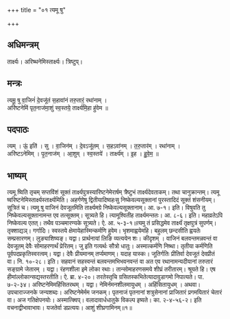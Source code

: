 +++
title = "०१ त्यमू षु"

+++
## अधिमन्त्रम्
तार्क्ष्यः। अरिष्थनेमिस्तार्क्ष्यः। त्रिष्टुप्।

## मन्त्रः
त्यमू॒ षु वा॒जिनं॑ दे॒वजू॑तं स॒हावा॑नं तरु॒तारं॒ रथा॑नाम् ।  
अरि॑ष्टनेमिं पृत॒नाज॑मा॒शुं स्व॒स्तये॒ तार्क्ष्य॑मि॒हा हु॑वेम ॥

## पदपाठः
त्यम् । ऊं॒ इति॑ । सु । वा॒जिन॑म् । दे॒वऽजू॑तम् । स॒हऽवा॑नम् । त॒रु॒तार॑म् । रथा॑नाम् ।  
अरि॑ष्टऽनेमिम् । पृ॒त॒नाज॑म् । आ॒शुम् । स्व॒स्तये॑ । तार्क्ष्य॑म् । इ॒ह । हु॒वे॒म॒ ॥

## भाष्यम्
त्यमू ष्विति तृचम् सप्तविंशं सूक्तं तार्क्ष्यपुत्रस्यारिष्टनेमेरार्षम् त्रैष्टुभं तार्क्ष्यदेवताकम्। तथा चानुक्रान्तम्। त्यमू ष्वरिष्टनेमिस्तार्क्ष्यस्तार्क्ष्यमिति। अहर्गणेषु द्वितीयादिष्वहःसु निष्केवल्यसूक्तानां पुरस्तादिदं सूक्तं शंसनीयम्। सूत्रितं च। त्यमू षु वाजिनं देवजूतमिति तार्क्ष्यमग्रे निष्केवल्यसूक्तानाम्। आ. ७-१। इति। विषुवति तु निष्केवल्यसूक्तानामन्त एव तत्सूक्तम्। सूत्र्यते हि। त्यामूश्वितीह तार्क्ष्यमन्ततः। आ. ८-६। इति। महाव्रतेऽपि निष्केवल्य एतत्। तथैव पञ्चमारण्यके सूत्र्यते। ऐ. आ. ५-३-१॥त्यमु तं प्रसिद्धमेव तार्क्ष्यं तृक्षपुत्रं सुपर्णम्। तृक्शाद्यञ्। गर्गादिः। स्वस्तये क्षेमायेहास्मिन्कर्मणि हुवेम। भृशमाह्वयेमहि। बहुलम् छन्दसीति ह्वयतेः सम्प्रसारणम्। लुङ्याशिष्यङ्। यद्वा। प्रार्थनायां लिङि व्यत्ययेन शः। कीदृशम् । वाजिनं बलवन्तमन्नवन्तं वा देवजूतम् देवैः सोमाहरणार्थं प्रेरितम्। जु इति गत्यर्थः सौत्रो धातुः। अस्मात्कर्मणि निष्था। तृतीया कर्मणिति पूर्वपदप्रकृतिस्वरत्वम्। यद्वा। देवैः प्रीयमानम् तर्प्यमाणम्। यदाह यास्कः। जूतिर्गतिः प्रीतिर्वा देवजूतं देवप्रीतं वा। नि. १०-२८। इति। सहवानं सहस्वन्तं बलवन्तमभिभवनवन्तं वा अत एव रथानामन्यदीयानां तरुतारं सङ्ग्रामे जेतारम् । यद्वा। रंहणशीला इमे लोका रथाः। तान्सोमाहरणसमये शीघ्रं तरीतारम्। श्रूयते हि। एष हीमांल्लोकान्सद्यस्तरतीति। ऐ. ब्रा. ४-२०। तरतेस्तृचि ग्रसितस्कभितेत्यादावुडागमो निपात्यते। पा. ७-२-३४। अरिष्टनेमिमहिंसितरथम् । यद्वा। नेमिर्नमनशीलमायुधम् । अहिंसितायुधम् । अथवा। उपचाराज्जनके जन्यशब्दः। अरिष्टनेमेर्मम जनकम्। पृतनाजं पृतनानां शत्रुसेनानां प्राजितारं प्रगमयितारं चेतारं वा। अज गतिक्षेपनयोः। अस्मात्क्विप्। वलादावार्धधातुके विकल्प इष्यते। का. २-४-५६-२। इति वचनाद्वीभावाभावः। यजतेर्वा डप्रत्ययः। आशुं शीघ्रगामिनम्॥१॥